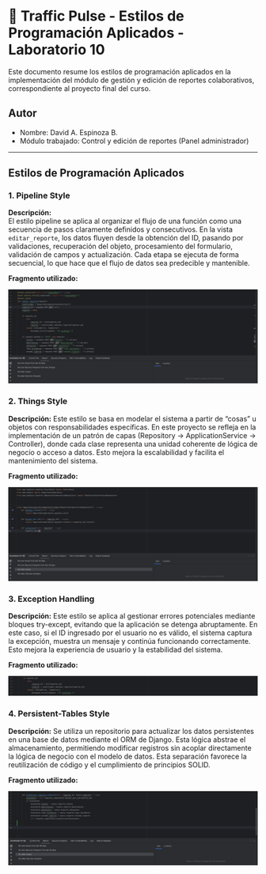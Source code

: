 # 📌 Traffic Pulse - Estilos de Programación Aplicados - Laboratorio 10

Este documento resume los estilos de programación aplicados en la implementación del módulo de gestión y edición de reportes colaborativos, correspondiente al proyecto final del curso.

## Autor

- Nombre: David A. Espinoza B.
- Módulo trabajado: Control y edición de reportes (Panel administrador)

---

## Estilos de Programación Aplicados

### 1. Pipeline Style

**Descripción:**  
El estilo pipeline se aplica al organizar el flujo de una función como una secuencia de pasos claramente definidos y consecutivos. En la vista `editar_reporte`, los datos fluyen desde la obtención del ID, pasando por validaciones, recuperación del objeto, procesamiento del formulario, validación de campos y actualización. Cada etapa se ejecuta de forma secuencial, lo que hace que el flujo de datos sea predecible y mantenible.

**Fragmento utilizado:**

![Pipeline](img/captura1.png)

### 2. Things Style

**Descripción:** Este estilo se basa en modelar el sistema a partir de “cosas” u objetos con responsabilidades específicas. En este proyecto se refleja en la implementación de un patrón de capas (Repository → ApplicationService → Controller), donde cada clase representa una unidad coherente de lógica de negocio o acceso a datos. Esto mejora la escalabilidad y facilita el mantenimiento del sistema.

**Fragmento utilizado:**

![Things](img/captura2.png)

### 3. Exception Handling

**Descripción:** Este estilo se aplica al gestionar errores potenciales mediante bloques try-except, evitando que la aplicación se detenga abruptamente. En este caso, si el ID ingresado por el usuario no es válido, el sistema captura la excepción, muestra un mensaje y continúa funcionando correctamente. Esto mejora la experiencia de usuario y la estabilidad del sistema.

**Fragmento utilizado:**

![Exception](img/captura3.png)

### 4. Persistent-Tables Style

**Descripción:** Se utiliza un repositorio para actualizar los datos persistentes en una base de datos mediante el ORM de Django. Esta lógica abstrae el almacenamiento, permitiendo modificar registros sin acoplar directamente la lógica de negocio con el modelo de datos. Esta separación favorece la reutilización de código y el cumplimiento de principios SOLID.

**Fragmento utilizado:**

![Pesistent](img/captura4.png)
